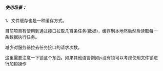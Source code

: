

##### 使用场景：

1、文件缓存也是一种缓存方式。

目前项目有使用到通过接口拉取几百条任务(数据)，缓存到本地然后然后读取每一条数据执行任务。

减少对服务器拉去任务接口的请求次数。

这里需要注意一下锁这个东西。如果其他语言例如js没有锁可以考虑使用文件锁进行加锁操作
